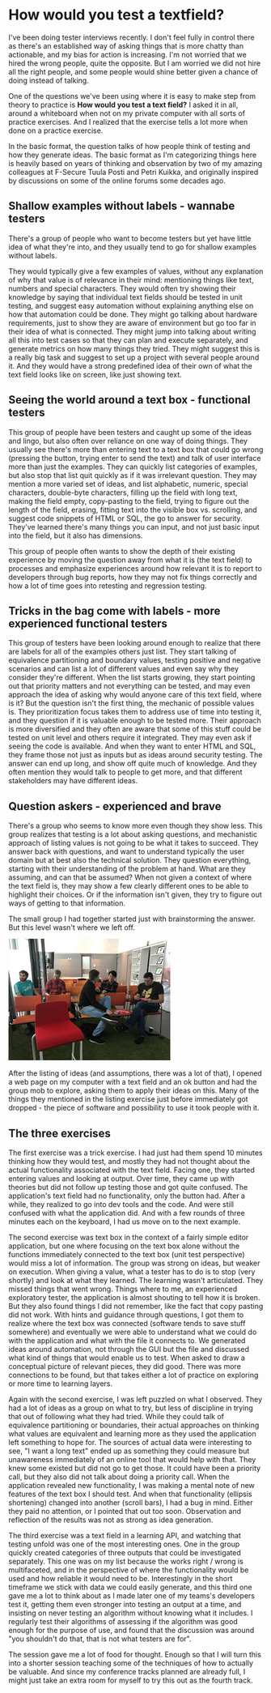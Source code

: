 # How would you test a textfield?

I've been doing tester interviews recently. I don't feel fully in control there as there's an established way of asking things that is more chatty than actionable, and my bias for action is increasing. I'm not worried that we hired the wrong people, quite the opposite. But I am worried we did not hire all the right people, and some people would shine better given a chance of doing instead of talking.

One of the questions we've been using where it is easy to make step from theory to practice is **How would you test a text field?** I asked it in all, around a whiteboard when not on my private computer with all sorts of practice exercises. And I realized that the exercise tells a lot more when done on a practice exercise.

In the basic format, the question talks of how people think of testing and how they generate ideas. The basic format as I'm categorizing things here is heavily based on years of thinking and observation by two of my amazing colleagues at F-Secure Tuula Posti and Petri Kuikka, and originally inspired by discussions on some of the online forums some decades ago.

## Shallow examples without labels - wannabe testers

There's a group of people who want to become testers but yet have little idea of what they're into, and they usually tend to go for shallow examples without labels.

They would typically give a few examples of values, without any explanation of why that value is of relevance in their mind: mentioning things like text, numbers and special characters. They would often try showing their knowledge by saying that individual text fields should be tested in unit testing, and suggest easy automation without explaining anything else on how that automation could be done. They might go talking about hardware requirements, just to show they are aware of environment but go too far in their idea of what is connected. They might jump into talking about writing all this into test cases so that they can plan and execute separately, and generate metrics on how many things they tried. They might suggest this is a really big task and suggest to set up a project with several people around it. And they would have a strong predefined idea of their own of what the text field looks like on screen, like just showing text.

## Seeing the world around a text box - functional testers

This group of people have been testers and caught up some of the ideas and lingo, but also often over reliance on one way of doing things. They usually see there's more than entering text to a text box that could go wrong (pressing the button, trying enter to send the text) and talk of user interface more than just the examples. They can quickly list categories of examples, but also stop that list quit quickly as if it was irrelevant question. They may mention a more varied set of ideas, and list alphabetic, numeric, special characters, double-byte characters, filling up the field with long text, making the field empty, copy-pasting to the field, trying to figure out the length of the field, erasing, fitting text into the visible box vs. scrolling, and suggest code snippets of HTML or SQL, the go to answer for security. They've learned there's many things you can input, and not just basic input into the field, but it also has dimensions.

This group of people often wants to show the depth of their existing experience by moving the question away from what it is (the text field) to processes and emphasize experiences around how relevant it is to report to developers through bug reports, how they may not fix things correctly and how a lot of time goes into retesting and regression testing.

## Tricks in the bag come with labels - more experienced functional testers

This group of testers have been looking around enough to realize that there are labels for all of the examples others just list. They start talking of equivalence partitioning and boundary values, testing positive and negative scenarios and can list a lot of different values and even say why they consider they're different. When the list starts growing, they start pointing out that priority matters and not everything can be tested, and may even approach the idea of asking why would anyone care of this text field, where is it? But the question isn't the first  thing, the mechanic of possible values is.  They prioritization focus takes them to address use of time into testing it, and they question if it is valuable enough to be tested more. Their approach is more diversified and they often are aware that some of this stuff could be tested on unit level and others require it integrated. They may even ask if seeing the code is available. And when they want to enter HTML and SQL, they frame those not just as inputs but as ideas around security testing. The answer can end up long, and show off quite much of knowledge. And they often mention they would talk to people to get more, and that different stakeholders may have different ideas.

## Question askers - experienced and brave

There's a group who seems to know more even though they show less. This group realizes that testing is a lot about asking questions, and mechanistic approach of listing values is not going to be what it takes to succeed. They answer back with questions, and want to understand typically the user domain but at best also the technical solution. They question everything, starting with their understanding of the problem at hand. What are they assuming, and can that be assumed? When not given a context of where the text field is, they may show a few clearly different ones to be able to highlight their choices. Or if the information isn't given, they try to figure out ways of getting to that information.

The small group I had together started just with brainstorming the answer. But this level wasn't where we left off.

![Group doing the exercise](images/TextField_Group.jpg)

After the listing of ideas (and assumptions, there was a lot of that), I opened a web page on my computer with a text field and an ok button and had the group mob to explore, asking them to apply their ideas on this. Many of the things they mentioned in the listing exercise just before immediately got dropped - the piece of software and possibility to use it took people with it.

## The three exercises

The first exercise was a trick exercise. I had just had them spend 10 minutes thinking how they would test, and mostly they had not thought about the actual functionality associated with the text field. Facing one, they started entering values and looking at output. Over time, they came up with theories but did not follow up testing those and got quite confused. The application's text field had no functionality, only the button had. After a while, they realized to go into dev tools and the code. And were still confused with what the application did. And with a few rounds of three minutes each on the keyboard, I had us move on to the next example.

The second exercise was text box in the context of a fairly simple editor application, but one where focusing on the text box alone without the functions immediately connected to the text box (unit test perspective) would miss a lot of information. The group was strong on ideas, but weaker on execution. When giving a value, what a tester has to do is to stop (very shortly) and look at what they learned. The learning wasn't articulated. They missed things that went wrong. Things where to me, an experienced exploratory tester, the application is almost shouting to tell how it is broken. But they also found things I did not remember, like the fact that copy pasting did not work. With hints and guidance through questions, I got them to realize where the text box was connected (software tends to save stuff somewhere) and eventually we were able to understand what we could do with the application and what with the file it connects to. We generated ideas around automation, not through the GUI but the file and discussed what kind of things that would enable us to test.  When asked to draw a conceptual picture of relevant pieces, they did good. There was more connections to be found, but that takes either a lot of practice on exploring or more time to learning layers.

Again with the second exercise, I was left puzzled on what I observed. They had a lot of ideas as a group on what to try, but less of discipline in trying that out of following what they had tried. While they could talk of equivalence partitioning or boundaries, their actual approaches on thinking what values are equivalent and learning more as they used the application left something to hope for. The sources of actual data were interesting to see, "I want a long text" ended up as something they could measure but unawareness immediately of an online tool that would help with that. They knew some existed but did not go to get those. It could have been a priority call, but they also did not talk about doing a priority call. When the application revealed new functionality, I was making a mental note of new features of the text box I should test. And when that functionality (ellipsis shortening) changed into another (scroll bars), I had a bug in mind. Either they paid no attention, or I pointed that out too soon. Observation and reflection of the results was not as strong as idea generation.

The third exercise was a text field in a learning API, and watching that testing unfold was one of the most interesting ones. One in the group quickly created categories of three outputs that could be investigated separately. This one was on my list because the works right / wrong is multifaceted, and in the perspective of where the functionality would be used and how reliable it would need to be. Interestingly in the short timeframe we stick with data we could easily generate, and this third one gave me a lot to think about as I made later one of my teams's developers test it, getting them even stronger into testing an output at a time, and insisting on never testing an algorithm without knowing what it includes. I regularly test their algorithms of assessing if the algorithm was good enough for the purpose of use, and found that the discussion was around "you shouldn't do that, that is not what testers are for".

The session gave me a lot of food for thought. Enough so that I will turn this into a shorter session teaching some of the techniques of how to actually be valuable. And since my conference tracks planned are already full, I might just take an extra room for myself to try this out as the fourth track.
